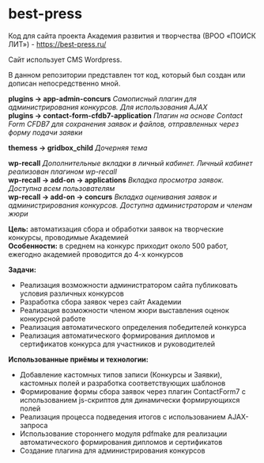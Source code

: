 # best-press
Код для сайта проекта Академия развития и творчества (ВРОО «ПОИСК ЛИТ») - https://best-press.ru/

Сайт использует CMS Wordpress. 

В данном репозитории представлен тот код, который был создан или дописан непосредственно мной. 

<b>plugins -> app-admin-concurs</b> <em>Самописный плагин для администрирования конкурсов. Для использования AJAX</em><br>
<b>plugins -> contact-form-cfdb7-application</b> <em>Плагин на основе Contact Form CFDB7 для сохранения заявок и файлов, отправленных через форму подачи заявки</em>

<b>themess -> gridbox_child</b> <em>Дочерняя тема</em>

<b>wp-recall</b> <em>Дополнительные вкладки в личный кабинет. Личный кабинет реализован плагином wp-recall</em>    
<b>wp-recall -> add-on -> applications</b> <em>Вкладка просмотра заявок. Доступна всем пользователям</em>        
<b>wp-recall -> add-on -> concurs</b> <em>Вкладка оценивания заявок и администрирования конкурсов. Доступна администраторам и членам жюри</em>
        
        
<b>Цель:</b> автоматизация сбора и обработки заявок на творческие конкурсы, проводимые Академией<br>
<b>Особенности:</b> в среднем на конкурс приходит около 500 работ, ежегодно академией проводится до 4-х конкурсов

<b>Задачи:</b>
    <ul>
        <li>Реализация возможности администратором сайта публиковать условия различных конкурсов</li>
        <li>Разработка сбора заявок через сайт Академии</li>
        <li>Реализация возможности членом жюри выставления оценок конкурсной работе</li>
        <li>Реализация автоматического определения победителей конкурса</li>
        <li>Реализация автоматического формирования дипломов и сертификатов конкурса для участников и руководителей</li>
    </ul>

<b>Использованные приёмы и технологии:</b>
    <ul>
        <li>Добавление кастомных типов записи (Конкурсы и Заявки), кастомных полей и разработка соответствующих шаблонов</li>
        <li>Формирование формы сбора заявок через плагин ContactForm7 с использованием js-скриптов для динамически формирующихся полей</li>
        <li>Реализация процесса подведения итогов с использованием AJAX-запроса</li>
        <li>Использование стороннего модуля pdfmake для реализации автоматического формирования дипломов и сертификатов</li>
        <li>Создание плагина для администрирования конкурсов</li>
    </ul>
